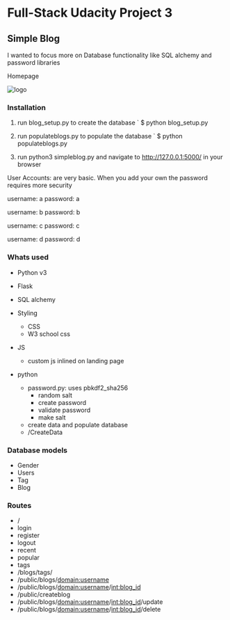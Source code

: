 # Full-Stack Udacity Project 3

## Simple Blog
I wanted to focus more on Database functionality like SQL alchemy and password libraries

Homepage

![logo](https://github.com/UndreamtMayhem/Udacity-Full-Stack-Unfinished/blob/master/P3%20SIMPLE%20BLOG%20done/Project%20Images/blogindex.PNG "didnt read")


### Installation
1. run blog_setup.py to create the database
` $ python blog_setup.py

2. run populateblogs.py to populate the database
` $ python populateblogs.py

3. run python3 simpleblog.py and navigate to http://127.0.0.1:5000/ in your browser


User Accounts: are very basic. When you add your own the password requires more security

username: a
password: a

username: b
password: b

username: c
password: c

username: d
password: d


### Whats used 
- Python v3
- Flask
- SQL alchemy
- Styling
    - CSS
    - W3 school css
    
- JS
    - custom js inlined on landing page
- python 
    - password.py: uses pbkdf2_sha256
        - random salt
        - create password
        - validate password
        - make salt
    - create data and populate database
    - /CreateData
### Database models
- Gender
- Users
- Tag
- Blog


### Routes
- /
- login
- register
- logout
- recent
- popular
- tags
- /blogs/tags/<tag>
- /public/blogs/<domain:username>
- /public/blogs/<domain:username>/<int:blog_id>
- /public/createblog
- /public/blogs/<domain:username>/<int:blog_id>/update
- /public/blogs/<domain:username>/<int:blog_id>/delete